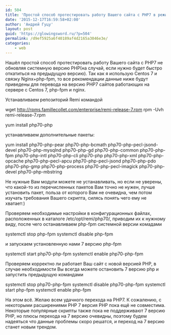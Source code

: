 ```yaml
---
id: 504
title: 'Простой способ протестировать работу Вашего сайта c PHP7 в режиме php-fpm не обновляя системную версию PHP'
date: '2015-12-17T16:59:58+02:00'
author: 'Андрей Гуцу'
layout: post
guid: 'https://glowingsword.ru/?p=504'
permalink: /d9ef5925a6f40189af4d2165a3046e3e/
categories:
    - web
---
```


Нашёл простой способ протестировать работу Вашего сайта c PHP7 не обновляя системную версию PHP(на случай, если нужно будет быстро откатиться на предыдущую версию). Так как я использую Centos 7 и связку Nginx+php-fpm, то все рекомендации данные ниже будут приведены для перевода на версию PHP7 сайтов работающих на сервере с Centos 7, php-fpm и nginx.

Устанавливаем репозиторий Remi командой

wget http://rpms.famillecollet.com/enterprise/remi-release-7.rpm
rpm -Uvh remi-release-7.rpm

yum install php70-php

устанавливаем дополнительные пакеты:

yum install php70-php-pear php70-php-bcmath php70-php-pecl-jsond-devel php70-php-mysqlnd php70-php-gd php70-php-common php70-php-fpm php70-php-intl php70-php-cli php70-php php70-php-xml php70-php-opcache php70-php-pecl-apcu php70-php-pecl-jsond php70-php-pdo php70-php-gmp php70-php-process php70-php-pecl-imagick php70-php-devel php70-php-mbstring

Не нужные Вам модули можете не устанавливать, но если не уверены, что какой-то из перечисленных пакетов Вам точно не нужен, лучше установить пакет, польза от которого Вам не очевидна, чем потом изучать требования Вашего скрипта, силясь понять чего ему не хватает:)

Проверяем необходимые настройки в конфигурационных файлах, расположенных в каталоге /etc/opt/remi/php70/, приводим их к нужному виду, после чего останавливаем php-fpm системной версии комадами

systemctl stop php-fpm
systemctl disable php-fpm

и запускаем установленную нами 7 версию php-fpm

systemctl start php70-php-fpm
systemctl enable php70-php-fpm

Проверяем корректно ли работает Ваш сайт с новой версией PHP, в случае необходимости Вы всегда можете остановить 7 версию php и запустить предыдущую командами

systemctl stop php70-php-fpm
systemctl disable php70-php-fpm
systemctl start php-fpm
systemctl enable php-fpm

На этом всё. Желаю всем удачного перехода на PHP7. К сожалению, с некоторыми расширениями PHP 7 версия PHP  пока ещё не совместима. Некоторые популярные скрипты также пока не поддерживают 7 версию PHP, но плюсы перехода на 7 версию очевидны, поэтому будем надеяться что данные проблемы скоро решатся, и переход на 7 версию станет новым трендом. 
